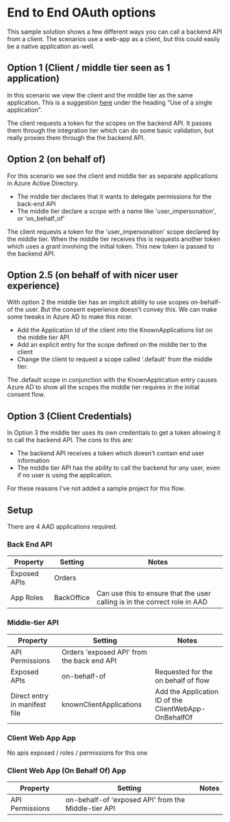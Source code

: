 # End to End OAuth options

This sample solution shows a few different ways you can call a backend API from a client. The scenarios use 
a web-app as a client, but this could easily be a native application as-well.

## Option 1 (Client / middle tier seen as 1 application)
In this scenario we view the client and the middle tier as the same application. This is a suggestion [here](https://docs.microsoft.com/en-us/azure/active-directory/develop/v2-oauth2-on-behalf-of-flow) under the heading "Use of a single application".

The client requests a token for the scopes on the backend API. It passes them through the integration tier which can do some basic validation, but really proxies them through the the backend API.


## Option 2 (on behalf of)
For this scenario we see the client and middle tier as separate applications in Azure Active Directory.
- The middle tier declares that it wants to delegate permissions for the back-end API
- The middle tier declare a scope with a name like 'user_impersonation', or 'on_behalf_of'

The client requests a token for the 'user_impersonation' scope declared by the middle tier. When the middle tier receives this is requests another token which uses a grant involving the initial token. This new token is passed to the backend API.


## Option 2.5 (on behalf of with nicer user experience)
With option 2 the middle tier has an implicit ability to use scopes on-behalf-of the user. But the consent experience doesn't convey this. We can make some tweaks in Azure AD to make this nicer.
- Add the Application Id of the client into the KnownApplications list on the middle tier API
- Add an explicit entry for the scope defined on the middle tier to the client
- Change the client to request a scope called '.default' from the middle tier.

The .default scope in conjunction with the KnownApplication entry causes Azure AD to show all the scopes the middle tier requires in the initial consent flow.

## Option 3 (Client Credentials)
In Option 3 the middle tier uses its own credentials to get a token allowing it to call the backend API.
The cons to this are:
 - The backend API receives a token which doesn't contain end user information
 - The middle tier API has the ability to call the backend for _any_ user, even if no user is using the application.

For these reasons I've not added a sample project for this flow.


## Setup

There are 4 AAD applications required.

### Back End API
| Property | Setting | Notes |
| --- | --- | --- |
| Exposed APIs | Orders |
| App Roles | BackOffice | Can use this to ensure that the user calling is in the correct role in AAD

### Middle-tier API
| Property | Setting | Notes |
| --- | --- | --- |
| API Permissions | Orders 'exposed API' from the back end API |
| Exposed APIs | on-behalf-of | Requested for the on behalf of flow
| Direct entry in manifest file | knownClientApplications | Add the Application ID of the ClientWebApp-OnBehalfOf |

### Client Web App App
No apis exposed / roles / permissions for this one

### Client Web App (On Behalf Of) App
| Property | Setting | Notes |
| --- | --- | --- |
| API Permissions | on-behalf-of 'exposed API' from the Middle-tier API |

